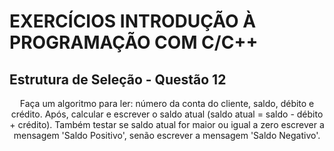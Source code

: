 # EXERCÍCIOS INTRODUÇÃO À PROGRAMAÇÃO COM C/C++ #

## Estrutura de Seleção - Questão 12 ##

<p align="center">
Faça um algoritmo para ler: número da conta do cliente, saldo, débito e crédito. Após, calcular e escrever o saldo atual (saldo atual = saldo - débito + crédito). Também testar se saldo atual for maior ou igual a zero escrever a mensagem 'Saldo Positivo', senão escrever a mensagem 'Saldo Negativo'. 
</p>
